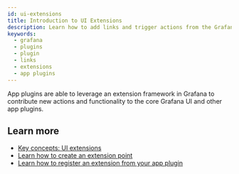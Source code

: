 ```yaml
---
id: ui-extensions
title: Introduction to UI Extensions
description: Learn how to add links and trigger actions from the Grafana user interface by using UI Extensions in app plugins.
keywords:
  - grafana
  - plugins
  - plugin
  - links
  - extensions
  - app plugins
---
```


App plugins are able to leverage an extension framework in Grafana to contribute new actions and functionality to the core Grafana UI and other app plugins.

## Learn more

- [Key concepts: UI extensions](../key-concepts/ui-extensions.md)
- [Learn how to create an extension point](./create-an-extension-point.md)
- [Learn how to register an extension from your app plugin](./register-an-extension.md)

